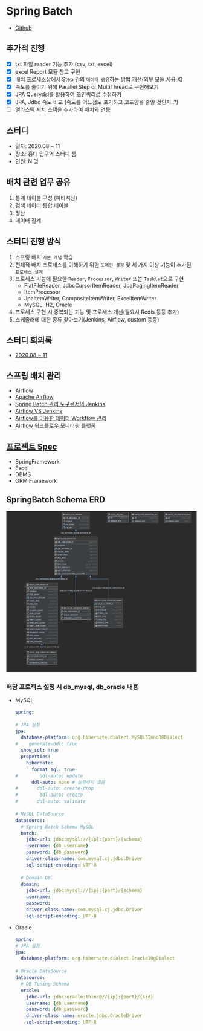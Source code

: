 # Spring Batch

* [Github](https://github.com/spring-org/springbatch-in-action)

## 추가적 진행

* [x] txt 파일 reader 기능 추가 \(csv, txt, excel\)
* [x] excel Report 모듈 참고 구현
* [x] 배치 프로세스상에서 Step 간의 `데이터 공유`하는 방법 개선\(외부 모듈 사용 X\)
* [x] 속도를 줄이기 위해 Parallel Step or MultiThread로 구현해보기
* [x] JPA Querydsl를 활용하여 조인쿼리로 수정하기
* [x] JPA, Jdbc 속도 비교 \(속도를 어느정도 포기하고 코드양을 줄일 것인지..?\)
* [ ] 엘라스틱 서치 스택을 추가하여 배치와 연동

## 스터디

* 일자: 2020.08 ~ 11
* 장소: 홍대 입구역 스터디 룸
* 인원: N 명

## 배치 관련 업무 공유

1. 통계 테이블 구성 \(파티셔닝\)
2. 검색 데이터 통합 테이블
3. 정산
4. 데이터 집계

## 스터디 진행 방식

1. 스프링 배치 `기본 개념` 학습
2. 전체적 배치 프로세스를 이해하기 위한 `도메인 결정` 및 세 가지 이상 기능이 추가된 `프로세스 설계`
3. 프로세스 기능에 필요한 `Reader`, `Processor`, `Writer` 또는 `Tasklet`으로 구현
    - FlatFileReader, JdbcCursorItemReader, JpaPagingItemReader
    - ItemProcessor
    - JpaItemWriter, CompositeItemWriter, ExcelItemWriter
    - MySQL, H2, Oracle
4. 프로세스 구현 시 중복되는 기능 및 프로세스 개선(필요시 Redis 등등 추가)
5. 스케줄러에 대한 종류 찾아보기(Jenkins, Airflow, custom 등등)

## 스터디 회의록

* [2020.08 ~ 11](https://github.com/SeokRae/spring/tree/a9d5d236123f758c11fa25425e2ec1c9b9747f4c/spring-batch/docs/README.md)

## 스프링 배치 관리

* [Airflow](https://airbnb.io/projects/airflow/)
* [Apache Airflow](https://bcho.tistory.com/1184)
* [Spring Batch 관리 도구로서의 Jenkins](https://jojoldu.tistory.com/489)
* [Airflow VS Jenkins](https://dodonam.tistory.com/157)
* [Airflow를 이용한 데이터 Workflow 관리](https://www.slideshare.net/YoungHeonKim1/airflow-workflow)
* [Airflow 워크플로우 모니터링 플랫폼](https://118k.tistory.com/860)

## [프로젝트 Spec](https://github.com/SeokRae/spring/tree/a9d5d236123f758c11fa25425e2ec1c9b9747f4c/spring-batch/build.gradle)

* SpringFramework
* Excel
* DBMS
* ORM Framework

## SpringBatch Schema ERD

![erd](../.gitbook/assets/springbatch_schema_erd.png)

### 해당 프로젝스 설정 시 db\_mysql, db\_oracle 내용

* MySQL

  ```yaml
  spring:

  # JPA 설정
  jpa:
    database-platform: org.hibernate.dialect.MySQL5InnoDBDialect
  #    generate-ddl: true
    show_sql: true
    properties:
      hibernate:
        format_sql: true
  #        ddl-auto: update
        ddl-auto: none # 실행하지 않음
  #       ddl-auto: create-drop
  #        ddl-auto: create
  #       ddl-auto: validate

  # MySQL DataSource
  datasource:
    # Spring Batch Schema MySQL
    batch:
      jdbc-url: jdbc:mysql://{ip}:{port}/{schema}
      username: {db_username}
      password: {db_password}
      driver-class-name: com.mysql.cj.jdbc.Driver
      sql-script-encoding: UTF-8

    # Domain DB
    domain:
      jdbc-url: jdbc:mysql://{ip}:{port}/{schema}
      username: 
      password: 
      driver-class-name: com.mysql.cj.jdbc.Driver
      sql-script-encoding: UTF-8
  ```

* Oracle

  ```yaml
  spring:
  # JPA 설정
  jpa:
    database-platform: org.hibernate.dialect.Oracle10gDialect

  # Oracle DataSource
  datasource:
    # DB Tuning Schema
    oracle:
      jdbc-url: jdbc:oracle:thin:@//{ip}:{port}/{sid}
      username: {db_username}
      password: {db_password}
      driver-class-name: oracle.jdbc.OracleDriver
      sql-script-encoding: UTF-8
  ```

